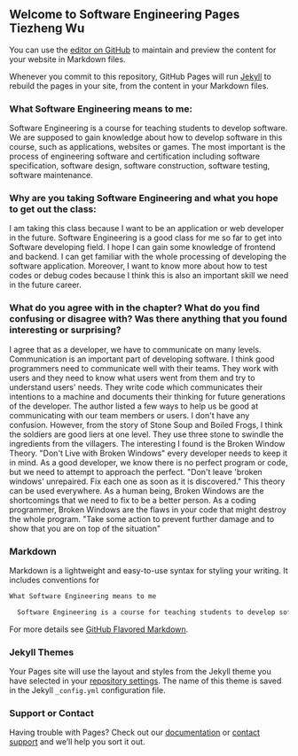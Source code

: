 ## Welcome to Software Engineering Pages Tiezheng Wu

You can use the [editor on GitHub](https://github.com/Aixinjuluo/Aixinjuluo.github.io/edit/master/index.md) to maintain and preview the content for your website in Markdown files.

Whenever you commit to this repository, GitHub Pages will run [Jekyll](https://jekyllrb.com/) to rebuild the pages in your site, from the content in your Markdown files.

### What Software Engineering means to me:

  Software Engineering is a course for teaching students to develop software. We are supposed to gain knowledge about how to develop software in this course, such as applications, websites or games. The most important is the process of engineering software and certification including software specification, software design, software construction, software testing, software maintenance. 


### Why are you taking Software Engineering and what you hope to get out the class:

  I am taking this class because I want to be an application or web developer in the future. Software Engineering is a good class for me so far to get into Software developing field. I hope I can gain some knowledge of frontend and backend. I can get familiar with the whole processing of developing the software application.  Moreover, I want to know more about how to test codes or debug codes because I think this is also an important skill we need in the future career. 

### What do you agree with in the chapter?  What do you find confusing or disagree with?  Was there anything that you found interesting or surprising?

  I agree that as a developer, we have to communicate on many levels. Communication is an important part of developing software. I think good programmers need to communicate well with their teams. They work with users and they need to know what users went from them and try to understand users' needs. They write code which communicates their intentions to a machine and documents their thinking for future generations of the developer. The author listed a few ways to help us be good at communicating with our team members or users. 
  I don't have any confusion. However, from the story of Stone Soup and Boiled Frogs, I think the soldiers are good liers at one level. They use three stone to swindle the ingredients from the villagers. 
  The interesting I found is the Broken Window Theory. "Don't Live with Broken Windows" every developer needs to keep it in mind. As a good developer, we know there is no perfect program or code, but we need to attempt to approach the perfect. "Don't leave 'broken windows' unrepaired. Fix each one as soon as it is discovered." This theory can be used everywhere. As a human being, Broken Windows are the shortcomings that we need to fix to be a better person. As a coding programmer, Broken Windows are the flaws in your code that might destroy the whole program. "Take some action to prevent further damage and to show that you are on top of the situation"



### Markdown

Markdown is a lightweight and easy-to-use syntax for styling your writing. It includes conventions for

```markdown
What Software Engineering means to me

  Software Engineering is a course for teaching students to develop software. We are supposed to gian knowledge about how to develop software in this course, such as applications, websites or games. The most important is the process of engineering software and critification including software specification, software design, software construction, software teasting, software maintenance. 


```

For more details see [GitHub Flavored Markdown](https://guides.github.com/features/mastering-markdown/).

### Jekyll Themes

Your Pages site will use the layout and styles from the Jekyll theme you have selected in your [repository settings](https://github.com/Aixinjuluo/Aixinjuluo.github.io/settings). The name of this theme is saved in the Jekyll `_config.yml` configuration file.

### Support or Contact

Having trouble with Pages? Check out our [documentation](https://help.github.com/categories/github-pages-basics/) or [contact support](https://github.com/contact) and we’ll help you sort it out.
